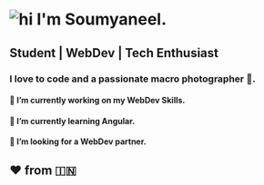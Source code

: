 # ![hi](https://lh3.googleusercontent.com/Vg_ICpgxRT6Ivm9eIY65TazlOl3aOJg_Si4ZkUNT1A0fCWdpFMAQSBSd8CjkKiksua99ZIoigwIpxUQsPwyCauxDW2ydYJxaOkX3XT73UHwn4px5b3iTH4zoAqMPuMpW_A4VVy5pRRBRmattXCRBRa1u0lb_aqFFdFqa0mkGjd3smUGplftuaYYif7vElGCkhHVkCBE5ACd5_C5dcv-MpN6Vg5H84eKnp2zzX6bpReBnmyWYLda91Kp0-MjT2pn5uF7OF8XuivP3ypneD4e8WPpMPFHAIBmdC7vnr51e2cw1-CJtO4svC4hDIyQBPbGqmJdKM2UCegMbQ2FVIJ3a-lHv72ouyPfjBb9IkZaDnWCqX2Rye_dAEUySxT1zWOo06cxRFmO_ZGuhzVaEoU2K7Kb0WR16rsa_m25_mh6w0v_dHkkH6e4ymPyrbKZHDzZ-c7aHYg0PZilmnUcOmxRQ3LbzpA3P8Zw-Hn1TlBzMTtxMV9WWMrcotGPRQOiSp7kaQMCX40Q5axIgShjuxt3E0dw0Ll85aVsjE0OdOLi2g7pyA62szo7exLcB0BwUbi2Q7-oPinmk_v3A87kcUn6EUaUKhTY9otFeRGLG_rzS_FSw8wOqhMwYvBEdCGBJ4QnPl_4RMI4GFE2tS_w3JHccArXUAIliTvgh6lE0MlPPMpvl75z0ZA1z5NU=s50-no?authuser=0) I'm Soumyaneel.


## Student | WebDev | Tech Enthusiast

### I love to code and a passionate macro photographer 📸.

#### 🔭 I’m currently working on my WebDev Skills.
#### 🌱 I’m currently learning Angular.
#### 🤔 I’m looking for a WebDev partner.







## ❤️ from 🇮🇳
